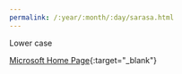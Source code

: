 ```yaml
---
permalink: /:year/:month/:day/sarasa.html
---
```


Lower case

[Microsoft Home Page](https://www.microsoft.com){:target="_blank"}

